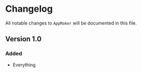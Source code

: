 # Changelog

All notable changes to `AppMaker` will be documented in this file.

## Version 1.0

### Added
- Everything
